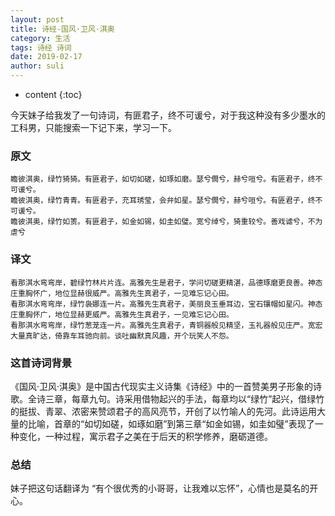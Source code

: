 ```yaml
---
layout: post
title: 诗经-国风·卫风·淇奥
category: 生活
tags: 诗经 诗词
date: 2019-02-17
author: suli
---
```


* content
{:toc}

今天妹子给我发了一句诗词，有匪君子，终不可谖兮，对于我这种没有多少墨水的工科男，只能搜索一下记下来，学习一下。

### 原文

```
瞻彼淇奥，绿竹猗猗。有匪君子，如切如磋，如琢如磨。瑟兮僩兮，赫兮咺兮。有匪君子，终不可谖兮。
瞻彼淇奥，绿竹青青。有匪君子，充耳琇莹，会弁如星。瑟兮僩兮，赫兮咺兮。有匪君子，终不可谖兮。
瞻彼淇奥，绿竹如箦。有匪君子，如金如锡，如圭如璧。宽兮绰兮，猗重较兮。善戏谑兮，不为虐兮
```
### 译文


```
看那淇水弯弯岸，碧绿竹林片片连。高雅先生是君子，学问切磋更精湛，品德琢磨更良善。神态庄重胸怀广，地位显赫很威严。高雅先生真君子，一见难忘记心田。
看那淇水弯弯岸，绿竹袅娜连一片。高雅先生真君子，美丽良玉垂耳边，宝石镶帽如星闪。神态庄重胸怀广，地位显赫更威严。高雅先生真君子，一见难忘记心田。
看那淇水弯弯岸，绿竹葱茏连一片。高雅先生真君子，青铜器般见精坚，玉礼器般见庄严。宽宏大量真旷达，倚靠车耳驰向前。谈吐幽默真风趣，开个玩笑人不怨。
```
### 这首诗词背景

《国风·卫风·淇奥》是中国古代现实主义诗集《诗经》中的一首赞美男子形象的诗歌。全诗三章，每章九句。诗采用借物起兴的手法，每章均以“绿竹”起兴，借绿竹的挺拔、青翠、浓密来赞颂君子的高风亮节，开创了以竹喻人的先河。此诗运用大量的比喻，首章的“如切如磋，如琢如磨”到第三章“如金如锡，如圭如璧”表现了一种变化，一种过程，寓示君子之美在于后天的积学修养，磨砺道德。

### 总结

妹子把这句话翻译为 “有个很优秀的小哥哥，让我难以忘怀”，心情也是莫名的开心。



